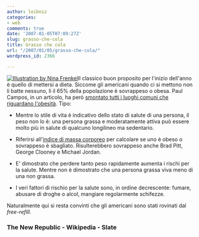 ```yaml
---
author: leibniz
categories:
- web
comments: true
date: '2007-01-05T07:09:27Z'
slug: grasso-che-cola
title: Grasso che cola
url: "/2007/01/05/grasso-che-cola/"
wordpress_id: 2366

---
```

[![Illustration by Nina Frenkel](https://img.slate.com/media/1/123125/2100252/2133656/2139106/060414_HN_FatKid_illoTN.jpg)](https://www.slate.com/id/2139941/)Il classico buon proposito per l'inizio dell'anno è quello di mettersi a dieta. Siccome gli americani quando ci si mettono non li batte nessuno, lì il 65% della popolazione è sovrappeso o obesa. Paul Campos, in un articolo, ha però [smontato tutti i luoghi comuni che riguardano l'obesità](https://www.tnr.com/doc.mhtml?i=20030113&s=campos011303&c=2). Tipo:



	
  * Mentre lo stile di vita è indicativo dello stato di salute di una persona, il peso non lo è: una persona grassa e moderatamente attiva può essere molto più in salute di qualcuno longilineo ma sedentario.

	
  * Riferirsi all'[indice di massa corporeo](https://it.wikipedia.org/wiki/Indice_di_massa_corporea) per calcolare se uno è obeso o sovrappeso è sbagliato. Risulterebbero sovrappeso anche Brad Pitt, George Clooney e Michael Jordan.

	
  * E' dimostrato che perdere tanto peso rapidamente aumenta i rischi per la salute. Mentre non è dimostrato che una persona grassa viva meno di una non grassa.

	
  * I veri fattori di rischio per la salute sono, in ordine decrescente: fumare, abusare di droghe o alcol, mangiare regolarmente schifezze.


Naturalmente qui si resta convinti che gli americani sono stati rovinati dal _free-refill_.


### The New Republic - Wikipedia - Slate
